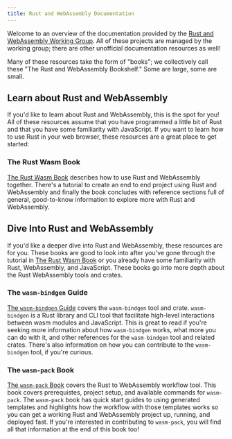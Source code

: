 ```yaml
---
title: Rust and WebAssembly Documentation
---
```


Welcome to an overview of the documentation provided by the [Rust
and WebAssembly Working Group](https://github.com/rustwasm). All of these
projects are managed by the working group; there are other unofficial
documentation resources as well!

Many of these resources take the form of "books"; we collectively call
these "The Rust and WebAssembly Bookshelf." Some are large, some are small.

## Learn about Rust and WebAssembly

If you'd like to learn about Rust and WebAssembly, this is the spot for
you! All of these resources assume that you have programmed a little bit
of Rust and that you have some familiarity with JavaScript. If you want
to learn how to use Rust in your web browser, these resources are a
great place to get started:

### The Rust Wasm Book

[The Rust Wasm Book](https://rustwasm.github.io/docs/book/) describes how to use Rust and
WebAssembly together. There's a tutorial to create an end to end project
using Rust and WebAssembly and finally the book concludes with reference
sections full of general, good-to-know information to explore more
with Rust and WebAssembly.

## Dive Into Rust and WebAssembly

If you'd like a deeper dive into Rust and WebAssembly, these resources
are for you. These books are good to look into after you've gone through
the tutorial in [The Rust Wasm Book](https://rustwasm.github.io/docs/book/) or you already have some
familiarity with Rust, WebAssembly, and JavaScript. These books go into
more depth about the Rust WebAssembly tools and crates.

### The `wasm-bindgen` Guide

[The `wasm-bindgen` Guide](https://rustwasm.github.io/docs/wasm-bindgen/) covers the `wasm-bindgen`
tool and crate. `wasm-bindgen` is a Rust library and CLI tool that
facilitate high-level interactions between wasm modules and JavaScript.
This is great to read if you're seeking more information about how
`wasm-bindgen` works, what more you can do with it, and other references
for the `wasm-bindgen` tool and related crates. There's also information
on how you can contribute to the `wasm-bindgen` tool, if you're
curious.

### The `wasm-pack` Book

[The `wasm-pack` Book](https://rustwasm.github.io/docs/wasm-pack/) covers the Rust to WebAssembly
workflow tool. This book covers prerequistes, project setup, and
available commands for `wasm-pack`. The `wasm-pack` book has quick start
guides to using generated templates and highlights how the workflow with
those templates works so you can get a working Rust and WebAssembly
project up, running, and deployed fast. If you're interested in
contributing to `wasm-pack`, you will find all that information at the
end of this book too!

